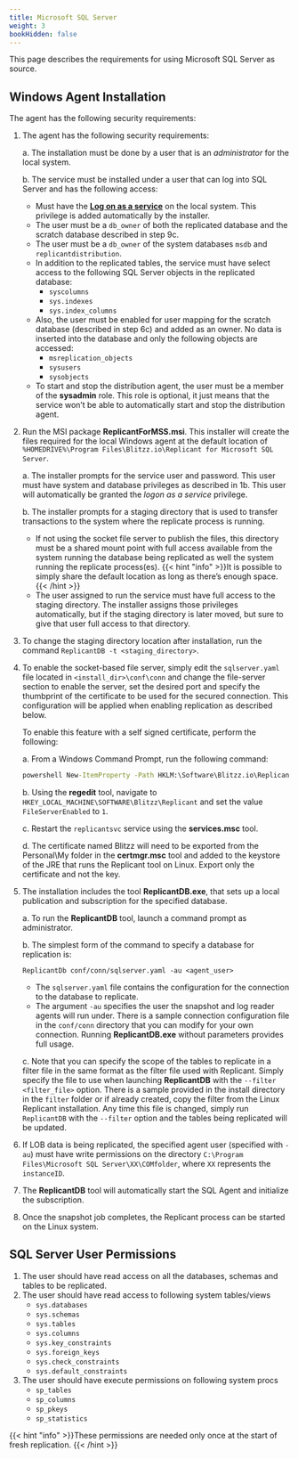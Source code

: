 ```yaml
---
title: Microsoft SQL Server
weight: 3
bookHidden: false 
---
```


This page describes the requirements for using Microsoft SQL Server as source.

## Windows Agent Installation

The agent has the following security requirements:

1. The agent has the following security requirements:

   a. The installation must be done by a user that is an *administrator* for the local system.

   b. The service must be installed under a user that can log into SQL Server and has the following access:
      - Must have the [**Log on as a service**](https://docs.microsoft.com/en-us/windows/security/threat-protection/security-policy-settings/log-on-as-a-service) on the local system. This privilege is added automatically by the installer.
      - The user must be a `db_owner` of both the replicated database and the scratch database described in step 9c. 
      - The user must be a `db_owner` of the system databases `msdb` and `replicantdistribution`.
      - In addition to the replicated tables, the service must have select access to the following SQL Server objects in the replicated database:
         - `syscolumns`
         - `sys.indexes`
         - `sys.index_columns`
      - Also, the user must be enabled for user mapping for the scratch database (described in step 6c) and added as an owner. No data is inserted into the database and only the following objects are accessed:
         - `msreplication_objects`
         - `sysusers`
         - `sysobjects`
      - To start and stop the distribution agent, the user must be a member of the  **sysadmin** role. This role is optional, it just means that the service won’t be able to automatically start and stop the distribution agent.

2. Run the MSI package **ReplicantForMSS.msi**. This installer will create the files required for the local Windows agent at the default location of `%HOMEDRIVE%\Program Files\Blitzz.io\Replicant for Microsoft SQL Server`.

   a. The installer prompts for the service user and password. This user must have system and database privileges as described in 1b. This user will automatically be granted the *logon as a service* privilege.

   b. The installer prompts for a staging directory that is used to transfer transactions to the system where the replicate process is running. 
      - If not using the socket file server to publish the files, this directory must be a shared mount point with full access available from the system running the database being replicated as well the system running the replicate process(es). 
         {{< hint "info" >}}It is possible to simply share the default location as long as there’s enough space.{{< /hint >}}
      - The user assigned to run the service must have full access to the staging directory. The installer assigns those privileges automatically, but if the staging directory is later moved, but sure to give that user full access to that directory.

3. To change the staging directory location after installation, run the command `ReplicantDB -t <staging_directory>`.

4. To enable the socket-based file server, simply edit the `sqlserver.yaml` file located in `<install_dir>\conf\conn` and change the file-server section to enable the server, set the desired port and specify the thumbprint of the certificate to be used for the secured connection. This configuration will be applied when enabling replication as described below. 

   To enable this feature with a self signed certificate, perform the following:

   a. From a Windows Command Prompt, run the following command:
   
   ```bat
   powershell New-ItemProperty -Path HKLM:\Software\Blitzz.io\Replicant -Name TlsCertificateHash -Value (New-SelfSignedCertificate -DnsName Blitzz -CertStoreLocation "cert:\CurrentUser\My"  -NotAfter (Get-Date).AddYears(20)).Thumbprint -PropertyType STRING -Force
   ```
   
   b. Using the **regedit** tool, navigate to `HKEY_LOCAL_MACHINE\SOFTWARE\Blitzz\Replicant` and set the value `FileServerEnabled` to `1`.
   
   c. Restart the `replicantsvc` service using the **services.msc** tool.
   
   d. The certificate named Blitzz will need to be exported from the Personal\My folder in the **certmgr.msc** tool and added to the keystore of the JRE that runs the Replicant tool on Linux. Export only the certificate and not the key.

5. The installation includes the tool **ReplicantDB.exe**, that sets up a local publication and subscription for the specified database.

   a. To run the **ReplicantDB** tool, launch a command prompt as administrator.
   
   b. The simplest form of the command to specify a database for replication is: 
      ```shell
      ReplicantDb conf/conn/sqlserver.yaml -au <agent_user>
      ```
    - The `sqlserver.yaml` file contains the configuration for the connection to the database to replicate.
    - The argument `-au` specifies the user the snapshot and log reader agents will run under. 
   There is a sample connection configuration file in the `conf/conn` directory that you can modify for your own connection. Running **ReplicantDB.exe** without parameters provides full usage.

   c. Note that you can specify the scope of the tables to replicate in a filter file in the same format as the filter file used with Replicant. Simply specify the file to use when launching **ReplicantDB** with the `--filter <filter_file>` option. There is a sample provided in the install directory in the `filter` folder or if already created, copy the filter from the Linux Replicant installation. Any time this file is changed, simply run `ReplicantDB` with the `--filter` option and the tables being replicated will be updated.

6. If LOB data is being replicated, the specified agent user (specified with `-au`)  must have write permissions on the directory `C:\Program Files\Microsoft SQL Server\XX\COMfolder`, where `XX` represents the `instanceID`.
7. The **ReplicantDB** tool will automatically start the SQL Agent and initialize the subscription.
8. Once the snapshot job completes, the Replicant process can be started on the Linux system.

## SQL Server User Permissions

1. The user should have read access on all the databases, schemas and tables to be replicated.
2. The user should have read access to following system tables/views
    - `sys.databases`
    - `sys.schemas`
    - `sys.tables`
    - `sys.columns`
    - `sys.key_constraints`
    - `sys.foreign_keys`
    - `sys.check_constraints`
    - `sys.default_constraints`
3. The user should have execute permissions on following system procs
    - `sp_tables`
    - `sp_columns`
    - `sp_pkeys`
    - `sp_statistics`

{{< hint "info" >}}These permissions are needed only once at the start of fresh replication. {{< /hint >}}